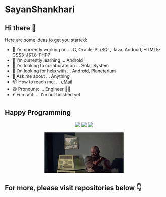# SayanShankhari

## Hi there 👋

Here are some ideas to get you started:

- 🔭 I’m currently working on ... C, Oracle-PL/SQL, Java, Android, HTML5-CSS3-JS1.8-PHP7
- 🌱 I’m currently learning ... Android
- 👯 I’m looking to collaborate on ... Solar System
- 🤔 I’m looking for help with ... Android, Planetarium
- 💬 Ask me about ... Anything
- 📫 How to reach me: ... [eMail](mailto:sayan0shankhari@gmail.com)
- 😄 Pronouns: ... Engineer 👷‍♂️
- ⚡ Fun fact: ... I'm not finished yet

## Happy Programming


<p align="center">
	<img height="50%" width="auto" src ="https://github-readme-stats.vercel.app/api?username=sayanshankhari&show_icons=true&count_private=true&theme=darcula&hide_border=true&hide=issues,contribs&bg_color=00000000">
	<img height="50%" width="auto" src ="https://github-readme-stats.vercel.app/api/top-langs/?username=sayanshankhari&layout=compact&hide_border=true&theme=darcula&bg_color=00000000&langs_count=6&hide=jupyter%20notebook,tex,css,php&exclude_repo=Pacman-AI">
	<img src ="https://github-readme-streak-stats.herokuapp.com?user=sayanshankhari&theme=darcula&hide_border=true&background=FFFFFF00">
</p>

<p id="mental_state" align="center" width="100%">
	<img width="50%" src="./assets/kratos-mad-computer-trash.gif">
</p>

## For more, please visit repositories below 👇
